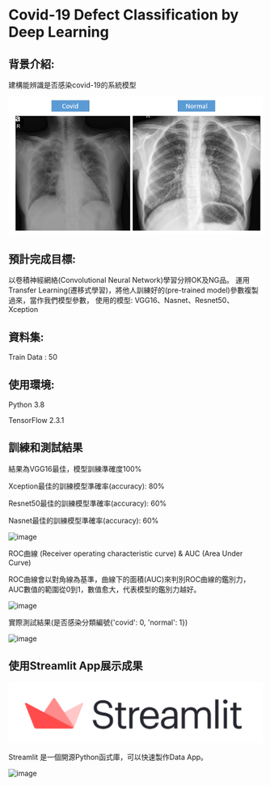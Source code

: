 # Covid-19 Defect Classification by Deep Learning
## 背景介紹:
建構能辨識是否感染covid-19的系統模型

![image](https://github.com/tddwso/Covid-19-Defect-Classification-by-Deep-Learning/blob/main/%E5%88%86%E9%A1%9E%E7%85%A7.PNG)

## 預計完成目標:
以卷積神經網絡(Convolutional Neural Network)學習分辨OK及NG品。
運用Transfer Learning(遷移式學習)，將他人訓練好的(pre-trained model)參數複製過來，當作我們模型參數，
使用的模型: VGG16、Nasnet、Resnet50、Xception
## 資料集:
Train Data : 50
## 使用環境:
Python 3.8

TensorFlow 2.3.1 
## 訓練和測試結果
結果為VGG16最佳，模型訓練準確度100%
 
Xception最佳的訓練模型準確率(accuracy): 80%

Resnet50最佳的訓練模型準確率(accuracy): 60%

Nasnet最佳的訓練模型準確率(accuracy): 60%
 

![image](https://github.com/tddwso/Covid-19-identity/blob/main/ACC.PNG)

ROC曲線 (Receiver operating characteristic curve) & AUC (Area Under Curve)

ROC曲線會以對角線為基準，曲線下的面積(AUC)來判別ROC曲線的鑑別力，AUC數值的範圍從0到1，數值愈大，代表模型的鑑別力越好。

![image](https://github.com/tddwso/Covid-19-identity/blob/main/ROC.PNG)

實際測試結果(是否感染分類編號{'covid': 0, 'normal': 1})

![image](https://github.com/tddwso/Covid-19-identity/blob/main/test.PNG)

## 使用Streamlit App展示成果

![image](https://github.com/tddwso/Covid-19-Defect-Classification-by-Deep-Learning/blob/main/Stream%20Logo.png)

Streamlit 是一個開源Python函式庫，可以快速製作Data App。

![image](https://github.com/tddwso/Retina-Defect-Classification-by-Deep-Learning/blob/main/streamlit.png)

